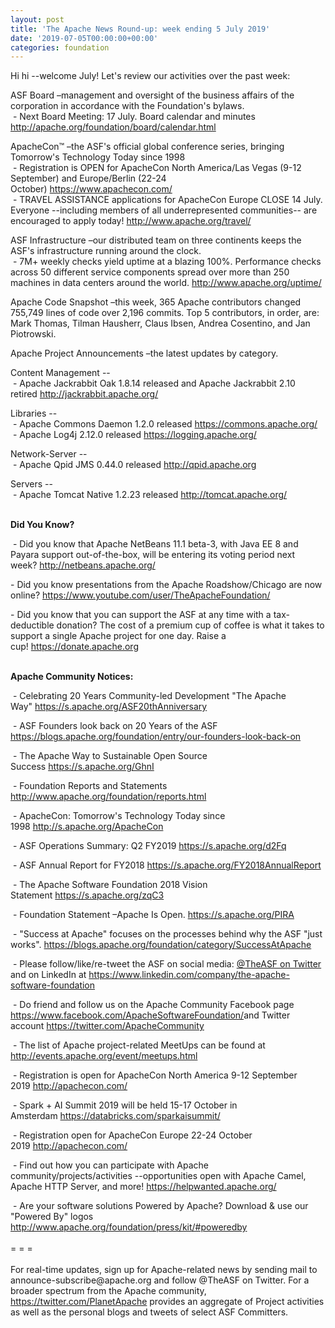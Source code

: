 ```yaml
---
layout: post
title: 'The Apache News Round-up: week ending 5 July 2019'
date: '2019-07-05T00:00:00+00:00'
categories: foundation
---
```

<p>Hi hi --welcome July! Let's review our activities over the past week:</p> 
  <p>ASF Board –management and oversight of the business affairs of the corporation in accordance with the Foundation's bylaws.<br />&nbsp;- Next Board Meeting: 17 July. Board calendar and minutes <a href="http://apache.org/foundation/board/calendar.html">http://apache.org/foundation/board/calendar.html</a></p> 
  <div> 
    <p>ApacheCon™ –the ASF's official global conference series, bringing Tomorrow's Technology Today since 1998<br />&nbsp;- Registration is OPEN for ApacheCon North America/Las Vegas (9-12 September) and Europe/Berlin (22-24 October)&nbsp;<a href="https://www.apachecon.com/">https://www.apachecon.com/</a><br />&nbsp;- TRAVEL ASSISTANCE applications for ApacheCon Europe CLOSE 14 July. Everyone --including members of all underrepresented communities-- are encouraged to apply today!&nbsp;<a href="http://www.apache.org/travel/">http://www.apache.org/travel/</a></p> 
    <p>ASF Infrastructure –our distributed team on three continents keeps the ASF's infrastructure running around the clock.<br />&nbsp;- 7M+ weekly checks yield uptime at a blazing 100%. Performance checks across 50 different service components spread over more than 250 machines in data centers around the world.&nbsp;<a href="http://www.apache.org/uptime/">http://www.apache.org/uptime/</a></p> 
    <p>Apache Code Snapshot –this week, 365 Apache contributors changed 755,749 lines of code over 2,196 commits. Top 5 contributors, in order, are: Mark Thomas, Tilman Hausherr, Claus Ibsen, Andrea Cosentino, and Jan Piotrowski.</p> 
    <p>Apache Project Announcements&nbsp;–the latest updates by category.</p> 
    <p>Content Management --<br />&nbsp;- Apache Jackrabbit Oak 1.8.14 released and&nbsp;Apache Jackrabbit 2.10 retired&nbsp;<a href="http://jackrabbit.apache.org/">http://jackrabbit.apache.org/</a></p> 
    <p> </p> 
    <p> </p> 
    <p>Libraries --<br />&nbsp;- Apache Commons Daemon 1.2.0 released <a href="https://commons.apache.org/">https://commons.apache.org/</a><br />&nbsp;- Apache Log4j 2.12.0 released <a href="https://logging.apache.org/">https://logging.apache.org/</a></p> 
    <p>Network-Server --<br />&nbsp;- Apache Qpid JMS 0.44.0 released&nbsp;<a href="http://qpid.apache.org">http://qpid.apache.org</a> </p> 
    <p>Servers --<br />&nbsp;-&nbsp;Apache Tomcat Native 1.2.23 released&nbsp;<a href="http://tomcat.apache.org/">http://tomcat.apache.org/</a><br /><br /></p> 
    <p><strong>Did You Know?</strong></p> 
    <div> 
      <p>&nbsp;- Did you know that Apache NetBeans 11.1 beta-3, with Java EE 8 and Payara support out-of-the-box, will be entering its voting period next week?&nbsp;<a href="http://netbeans.apache.org/">http://netbeans.apache.org/</a> </p> 
      <p>- Did you know presentations from the Apache Roadshow/Chicago are now online?&nbsp;<a href="https://www.youtube.com/user/TheApacheFoundation/">https://www.youtube.com/user/TheApacheFoundation/</a></p> 
      <p>- Did you know that you can support the ASF at any time with a tax-deductible donation? The cost of a premium cup of coffee is what it takes to support a single Apache project for one day. Raise a cup!&nbsp;<a href="https://donate.apache.org/">https://donate.apache.org</a><br /><br /></p> 
      <p><strong>Apache Community Notices:</strong></p> 
    </div> 
    <p>&nbsp;- Celebrating 20 Years Community-led Development &quot;The Apache Way&quot;&nbsp;<a href="https://s.apache.org/ASF20thAnniversary">https://s.apache.org/ASF20thAnniversary</a></p> 
    <p>&nbsp;- ASF Founders look back on 20 Years of the ASF <a href="https://blogs.apache.org/foundation/entry/our-founders-look-back-on">https://blogs.apache.org/foundation/entry/our-founders-look-back-on</a></p> 
    <p>&nbsp;- The Apache Way to Sustainable Open Source Success&nbsp;<a href="https://s.apache.org/GhnI">https://s.apache.org/GhnI</a></p> 
    <p>&nbsp;- Foundation Reports and Statements <a href="http://www.apache.org/foundation/reports.html">http://www.apache.org/foundation/reports.html</a></p> 
    <p>&nbsp;- ApacheCon: Tomorrow's Technology Today since 1998&nbsp;<a href="http://s.apache.org/ApacheCon">http://s.apache.org/ApacheCon</a></p> 
    <p>&nbsp;-&nbsp;ASF Operations Summary: Q2 FY2019&nbsp;<a href="https://s.apache.org/d2Fq">https://s.apache.org/d2Fq</a></p> 
    <p>&nbsp;- ASF Annual Report for FY2018&nbsp;<a href="https://s.apache.org/FY2018AnnualReport">https://s.apache.org/FY2018AnnualReport</a></p> 
    <p>&nbsp;- The Apache Software Foundation 2018 Vision Statement&nbsp;<a href="https://s.apache.org/zqC3">https://s.apache.org/zqC3</a></p> 
    <p>&nbsp;- Foundation Statement –Apache Is Open.&nbsp;<a href="https://s.apache.org/PIRA">https://s.apache.org/PIRA</a></p> 
    <div> 
      <p>&nbsp;- &quot;Success at Apache&quot; focuses on the processes behind why the ASF &quot;just works&quot;. <a href="https://blogs.apache.org/foundation/category/SuccessAtApache">https://blogs.apache.org/foundation/category/SuccessAtApache</a></p> 
    </div> 
    <div> 
      <p>&nbsp;- Please follow/like/re-tweet the ASF on social media: <a href="https://twitter.com/TheASF">@TheASF on Twitter</a> and on LinkedIn at <a href="https://www.linkedin.com/company/the-apache-software-foundation">https://www.linkedin.com/company/the-apache-software-foundation</a></p> 
      <p>&nbsp;- Do friend and follow us on the Apache Community Facebook page <a href="https://www.facebook.com/ApacheSoftwareFoundation/">https://www.facebook.com/ApacheSoftwareFoundation/</a>and Twitter account <a href="https://twitter.com/ApacheCommunity">https://twitter.com/ApacheCommunity</a></p> 
    </div> 
    <div> 
      <p><a href="https://feathercast.apache.org/"></a></p> 
    </div> 
    <div> 
      <p>&nbsp;- The list of Apache project-related MeetUps can be found at <a href="http://events.apache.org/event/meetups.html">http://events.apache.org/event/meetups.html</a></p> 
    </div> 
    <div> 
      <p>&nbsp;- Registration is open for ApacheCon North America 9-12 September 2019&nbsp;<a href="http://apachecon.com/">http://apachecon.com/</a></p> 
      <p>&nbsp;- Spark + AI Summit 2019 will be held 15-17 October in Amsterdam&nbsp;<font color="#bb0000"><a href="https://databricks.com/sparkaisummit/">https://databricks.com/sparkaisummit/</a></font></p> 
      <p>&nbsp;- Registration open for ApacheCon Europe 22-24 October 2019&nbsp;<a href="http://apachecon.com/">http://apachecon.com/</a></p> 
      <p>&nbsp;- Find out how you can participate with Apache community/projects/activities --opportunities open with Apache Camel, Apache HTTP Server, and more! <a href="https://helpwanted.apache.org/">https://helpwanted.apache.org/</a></p> 
    </div> 
    <div>&nbsp;- Are your software solutions Powered by Apache? Download &amp; use our &quot;Powered By&quot; logos <a href="http://www.apache.org/foundation/press/kit/#poweredby">http://www.apache.org/foundation/press/kit/#poweredby</a></div> 
    <div><br /></div> 
    <div>= = =</div> 
    <div><br /></div> 
    <div>For real-time updates, sign up for Apache-related news by sending mail to announce-subscribe@apache.org and follow @TheASF on Twitter. For a broader spectrum from the Apache community, <a href="https://twitter.com/PlanetApache">https://twitter.com/PlanetApache</a> provides an aggregate of Project activities as well as the personal blogs and tweets of select ASF Committers.</div> 
  </div>
